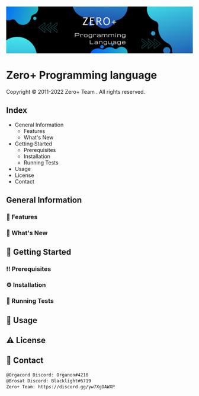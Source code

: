 ![Screenshot](screenshot.png)
# **Zero+ Programming language**
Copyright © 2011-2022 Zero+ Team . All rights reserved.

## Index
- General Information
  - Features
  - What's New
- Getting Started
  - Prerequisites
  - Installation
  - Running Tests
- Usage
- License
- Contact

## General Information

### 🎯 Features

### 🌟 What's New

## 🧰 Getting Started

### ‼️ Prerequisites

### ⚙️ Installation

### 🧪 Running Tests

## 👀 Usage

## ⚠️ License

## 🤝 Contact
```
@Orgacord Discord: Organon#4210
@Brosat Discord: Blacklight#6719
Zero+ Team: https://discord.gg/yw7XgDAWXP
```
